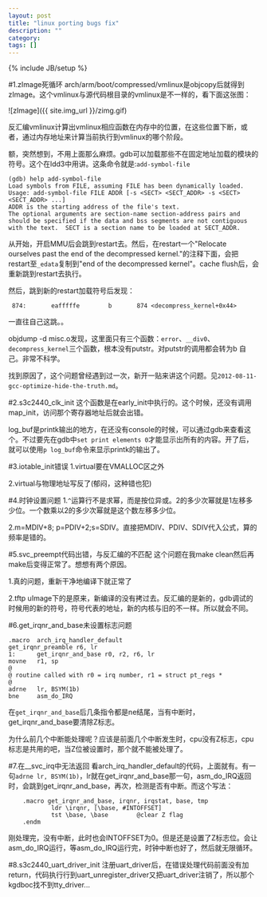 ```yaml
---
layout: post
title: "linux porting bugs fix"
description: ""
category: 
tags: []
---
```

{% include JB/setup %}

#1.zImage死循环
arch/arm/boot/compressed/vmlinux是objcopy后就得到zImage。这个vmlinux与源代码根目录的vmlinux是不一样的，看下面这张图：

![zImage]({{ site.img_url }}/zimg.gif)

反汇编vmlinux计算出vmlinux相应函数在内存中的位置，在这些位置下断，或者，通过内存地址来计算当前执行到vmlinux的哪个阶段。

额，突然想到，不用上面那么麻烦。gdb可以加载那些不在固定地址加载的模块的符号。这个在ldd3中用讲。这条命令就是:`add-symbol-file`

    (gdb) help add-symbol-file
    Load symbols from FILE, assuming FILE has been dynamically loaded.
    Usage: add-symbol-file FILE ADDR [-s <SECT> <SECT_ADDR> -s <SECT> <SECT_ADDR> ...]
    ADDR is the starting address of the file's text.
    The optional arguments are section-name section-address pairs and
    should be specified if the data and bss segments are not contiguous
    with the text.  SECT is a section name to be loaded at SECT_ADDR.

从开始，开启MMU后会跳到restart去。然后，在restart一个"Relocate ourselves past the end of the decompressed kernel."的注释下面，会把restart至`_edata`复制到"end of the decompressed kernel"。cache flush后，会重新跳到restart去执行。

然后，跳到新的restart加载符号后发现：

     874:       eafffffe        b       874 <decompress_kernel+0x44>

一直往自己这跳。。


objdump -d misc.o发现，这里面只有三个函数：`error`、`__div0`、`decompress_kernel`三个函数，根本没有putstr。对putstr的调用都会转为b 自己。非常不科学。

找到原因了，这个问题曾经遇到过一次，新开一贴来讲这个问题。见`2012-08-11-gcc-optimize-hide-the-truth.md`。

#2.s3c2440_clk_init
这个函数是在early_init中执行的。这个时候，还没有调用map_init，访问那个寄存器地址后就会出错。

log_buf是printk输出的地方，在还没有console的时候，可以通过gdb来查看这个。不过要先在gdb中`set print elements 0`才能显示出所有的内容。开了后，就可以使用`p log_buf`命令来显示printk的输出了。

#3.iotable_init错误
1.virtual要在VMALLOC区之外

2.virtual与物理地址写反了(郁闷，这种错也犯)

#4.时钟设置问题
1.`^`运算行不是求幂，而是按位异或。2的多少次幂就是1左移多少位。一个数乘以2的多少次幂就是这个数左移多少位。

2.m=MDIV+8; p=PDIV+2;s=SDIV。直接把MDIV、PDIV、SDIV代入公式，算的频率是错的。

#5.svc_preempt代码出错，与反汇编的不匹配
这个问题在我make clean然后再make后变得正常了。想想有两个原因。

1.真的问题，重新干净地编译下就正常了

2.tftp uImage下的是原来，新编译的没有拷过去。反汇编的是新的，gdb调试的时候用的新的符号，符号代表的地址，新的内核与旧的不一样。所以就会不同。

#6.get_irqnr_and_base未设置标志问题

    .macro  arch_irq_handler_default
    get_irqnr_preamble r6, lr
    1:      get_irqnr_and_base r0, r2, r6, lr
    movne   r1, sp
    @
    @ routine called with r0 = irq number, r1 = struct pt_regs *
    @
    adrne   lr, BSYM(1b)
    bne     asm_do_IRQ

在`get_irqnr_and_base`后几条指令都是ne结尾，当有中断时，get_irqnr_and_base要清除Z标志。

为什么前几个中断能处理呢？应该是前面几个中断发生时，cpu没有Z标志，cpu标志是共用的吧，当Z位被设置时，那个就不能被处理了。

#7.在__svc_irq中无法返回
看arch_irq_handler_default的代码，上面就有。有一句`adrne lr, BSYM(1b)`，lr就在get_irqnr_and_base那一句，asm_do_IRQ返回时，会跳到get_irqnr_and_base，再次，检测是否有中断。而这个写法：

        .macro get_irqnr_and_base, irqnr, irqstat, base, tmp
                ldr \irqnr, [\base, #INTOFFSET]
                tst \base, \base        @clear Z flag
        .endm

刚处理完，没有中断，此时也会INTOFFSET为0。但是还是设置了Z标志位。会让asm_do_IRQ运行，等asm_do_IRQ运行完，时钟中断也好了，然后就无限循环。

#8.s3c2440_uart_driver_init
注册uart_driver后，在错误处理代码前面没有加return，代码执行行到uart_unregister_driver又把uart_driver注销了，所以那个kgdboc找不到tty_driver...


